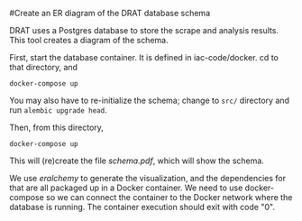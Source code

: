 #Create an ER diagram of the DRAT database schema

DRAT uses a Postgres database to store the scrape and analysis results. This tool creates a diagram of the schema.

First, start the database container. It is defined in iac-code/docker. cd to that directory, and 

`docker-compose up`

You may also have to re-initialize the schema; change to `src/` directory and run `alembic upgrade head`.

Then, from this directory, 

`docker-compose up`

This will (re)create the file *schema.pdf*, which will show the schema.

We use *eralchemy* to generate the visualization, and the dependencies for that are all packaged up in a Docker container. We need to use docker-compose so we can connect the container to the Docker network where the database is running. The container execution should exit with code "0".
